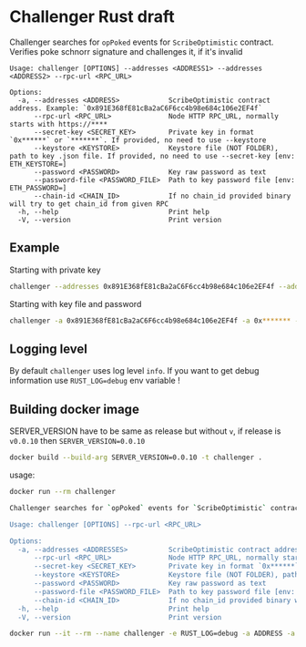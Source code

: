 # Challenger Rust draft

Challenger searches for `opPoked` events for `ScribeOptimistic` contract. Verifies poke schnorr signature and challenges it, if it's invalid

```
Usage: challenger [OPTIONS] --addresses <ADDRESS1> --addresses <ADDRESS2> --rpc-url <RPC_URL>

Options:
  -a, --addresses <ADDRESS>            ScribeOptimistic contract address. Example: `0x891E368fE81cBa2aC6F6cc4b98e684c106e2EF4f`
      --rpc-url <RPC_URL>              Node HTTP RPC_URL, normally starts with https://****
      --secret-key <SECRET_KEY>        Private key in format `0x******` or `*******`. If provided, no need to use --keystore
      --keystore <KEYSTORE>            Keystore file (NOT FOLDER), path to key .json file. If provided, no need to use --secret-key [env: ETH_KEYSTORE=]
      --password <PASSWORD>            Key raw password as text
      --password-file <PASSWORD_FILE>  Path to key password file [env: ETH_PASSWORD=]
      --chain-id <CHAIN_ID>            If no chain_id provided binary will try to get chain_id from given RPC
  -h, --help                           Print help
  -V, --version                        Print version
```

## Example

Starting with private key

```bash
challenger --addresses 0x891E368fE81cBa2aC6F6cc4b98e684c106e2EF4f --addresses 0x******* --rpc-url http://localhost:3334 --secret-key 0x******
```

Starting with key file and password

```bash
challenger -a 0x891E368fE81cBa2aC6F6cc4b98e684c106e2EF4f -a 0x******* --rpc-url http://localhost:3334 --keystore /path/to/key.json --password-file /path/to/file
```

## Logging level

By default `challenger` uses log level `info`.
If you want to get debug information use `RUST_LOG=debug` env variable !


## Building docker image

SERVER_VERSION have to be same as release but without `v`, if release is `v0.0.10` then `SERVER_VERSION=0.0.10`

```bash
docker build --build-arg SERVER_VERSION=0.0.10 -t challenger .
```

usage: 

```bash
docker run --rm challenger

Challenger searches for `opPoked` events for `ScribeOptimistic` contract. Verifies poke schnorr signature and challenges it, if it's invalid

Usage: challenger [OPTIONS] --rpc-url <RPC_URL>

Options:
  -a, --addresses <ADDRESSES>          ScribeOptimistic contract addresses. Example: `0x891E368fE81cBa2aC6F6cc4b98e684c106e2EF4f`
      --rpc-url <RPC_URL>              Node HTTP RPC_URL, normally starts with https://****
      --secret-key <SECRET_KEY>        Private key in format `0x******` or `*******`. If provided, no need to use --keystore
      --keystore <KEYSTORE>            Keystore file (NOT FOLDER), path to key .json file. If provided, no need to use --secret-key [env: ETH_KEYSTORE=]
      --password <PASSWORD>            Key raw password as text
      --password-file <PASSWORD_FILE>  Path to key password file [env: ETH_PASSWORD=]
      --chain-id <CHAIN_ID>            If no chain_id provided binary will try to get chain_id from given RPC
  -h, --help                           Print help
  -V, --version                        Print version
```

```bash
docker run --it --rm --name challenger -e RUST_LOG=debug -a ADDRESS -a ADDRESS2 --rpc-url http://localhost:3334 --secret-key asdfasdfas
```